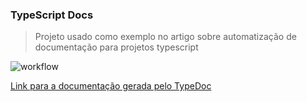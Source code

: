 ### TypeScript Docs

> Projeto usado como exemplo no artigo sobre automatização de documentação para projetos typescript

![workflow](https://github.com/felipesousa/typescript-docs/workflows/workflow/badge.svg)

[Link para a documentação gerada pelo TypeDoc](https://felipesousa.github.io/typescript-docs/modules/_index_.html)